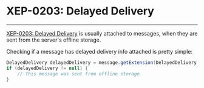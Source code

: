 # XEP-0203: Delayed Delivery
---

[XEP-0203: Delayed Delivery][Delayed Delivery] is usually attached to messages, when they are sent from the server\'s offline storage.

Checking if a message has delayed delivery info attached is pretty simple:

```java
DelayedDelivery delayedDelivery = message.getExtension(DelayedDelivery.class);
if (delayedDelivery != null) {
    // This message was sent from offline storage
}
```

[Delayed Delivery]: http://xmpp.org/extensions/xep-0203.html "XEP-0203: Delayed Delivery"
